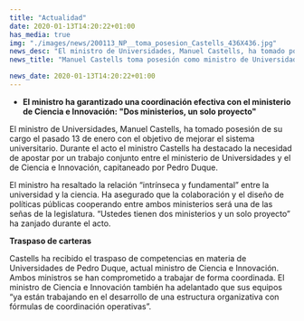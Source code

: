 ```yaml
---
title: "Actualidad"
date: 2020-01-13T14:20:22+01:00
has_media: true
img: "./images/news/200113_NP__toma_posesion_Castells_436X436.jpg"
news_desc: "El ministro de Universidades, Manuel Castells, ha tomado posesión de su cargo el pasado 13 de enero con el objetivo de mejorar el sistema universitario. Durante el acto el ministro Castells ha destacado la necesidad de apostar por un trabajo conjunto entre el ministerio de Universidades y el de Ciencia e Innovación, capitaneado por Pedro Duque."
news_title: "Manuel Castells toma posesión como ministro de Universidades"

news_date: 2020-01-13T14:20:22+01:00
---
```

<ul>
<li><b>El ministro ha garantizado una coordinación efectiva con el ministerio de Ciencia e Innovación: "Dos ministerios, un solo proyecto"</b></li>
</ul>
<p>El ministro de Universidades, Manuel Castells, ha tomado posesión de su cargo el pasado 13 de enero con el objetivo de mejorar el sistema universitario. Durante el acto el ministro Castells ha destacado la necesidad de apostar por un trabajo conjunto entre el ministerio de Universidades y el de Ciencia e Innovación, capitaneado por Pedro Duque.</p>
<p>El ministro ha resaltado la relación “intrínseca y fundamental” entre la universidad y la ciencia. Ha asegurado que la colaboración y el diseño de políticas públicas cooperando entre ambos ministerios será una de las señas de la legislatura. “Ustedes tienen dos ministerios y un solo proyecto” ha zanjado durante el acto.</p>
<p><b>Traspaso de carteras</b></p>
<p>Castells ha recibido el traspaso de competencias en materia de Universidades de Pedro Duque, actual ministro de Ciencia e Innovación. Ambos ministros se han comprometido a trabajar de forma coordinada. El ministro de Ciencia e Innovación también ha adelantado que sus equipos “ya están trabajando en el desarrollo de una estructura organizativa con fórmulas de coordinación operativas”.</p>